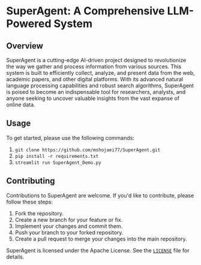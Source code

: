 **SuperAgent: A Comprehensive LLM-Powered System**
============================================================

**Overview**
------------

SuperAgent is a cutting-edge AI-driven project designed to revolutionize the way we gather and process information from various sources. This system is built to efficiently collect, analyze, and present data from the web, academic papers, and other digital platforms. With its advanced natural language processing capabilities and robust search algorithms, SuperAgent is poised to become an indispensable tool for researchers, analysts, and anyone seeking to uncover valuable insights from the vast expanse of online data.

**Usage**
-----
To get started, please use the following commands:

1. `git clone https://github.com/mshojaei77/SuperAgent.git`
2. `pip install -r requirements.txt`
3. `streamlit run SuperAgent_Demo.py`

**Contributing**
------------

Contributions to SuperAgent are welcome. If you'd like to contribute, please follow these steps:

1. Fork the repository.
2. Create a new branch for your feature or fix.
3. Implement your changes and commit them.
4. Push your branch to your forked repository.
5. Create a pull request to merge your changes into the main repository.

SuperAgent is licensed under the  Apache License. See the [`LICENSE`](https://github.com/mshojaei77/SuperAgent/blob/main/LICENSE) file for details.
